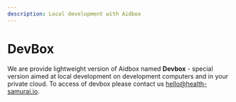 ```yaml
---
description: Local development with Aidbox
---
```


# DevBox

We are provide lightweight version of Aidbox named **Devbox** - special version aimed at local development on development computers and in your private cloud. To access of devbox please contact us [hello@health-samurai.io](mailto:hello@health-samurai.io).

